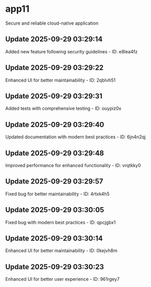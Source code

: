# app11
Secure and reliable cloud-native application

## Update 2025-09-29 03:29:14
Added new feature following security guidelines - ID: e8lea4fz


## Update 2025-09-29 03:29:22
Enhanced UI for better maintainability - ID: 2qblvh51


## Update 2025-09-29 03:29:31
Added tests with comprehensive testing - ID: ouypiz0x


## Update 2025-09-29 03:29:40
Updated documentation with modern best practices - ID: 6jn4n2qj


## Update 2025-09-29 03:29:48
Improved performance for enhanced functionality - ID: vrqtkky0


## Update 2025-09-29 03:29:57
Fixed bug for better maintainability - ID: 4rtxk4h5


## Update 2025-09-29 03:30:05
Fixed bug with modern best practices - ID: qpcjgbx1


## Update 2025-09-29 03:30:14
Enhanced UI for better maintainability - ID: 0kejvh8m


## Update 2025-09-29 03:30:23
Enhanced UI for better user experience - ID: 961rgey7

